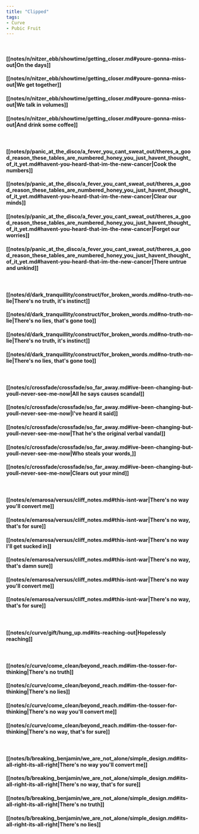 ```yaml
---
title: "Clipped"
tags:
- Curve
- Pubic Fruit
---
```

&nbsp;
#### [[notes/n/nitzer_ebb/showtime/getting_closer.md#youre-gonna-miss-out|On the days]]
#### [[notes/n/nitzer_ebb/showtime/getting_closer.md#youre-gonna-miss-out|We get together]]
#### [[notes/n/nitzer_ebb/showtime/getting_closer.md#youre-gonna-miss-out|We talk in volumes]]
#### [[notes/n/nitzer_ebb/showtime/getting_closer.md#youre-gonna-miss-out|And drink some coffee]]
&nbsp;
#### [[notes/p/panic_at_the_disco/a_fever_you_cant_sweat_out/theres_a_good_reason_these_tables_are_numbered_honey_you_just_havent_thought_of_it_yet.md#havent-you-heard-that-im-the-new-cancer|Cook the numbers]]
#### [[notes/p/panic_at_the_disco/a_fever_you_cant_sweat_out/theres_a_good_reason_these_tables_are_numbered_honey_you_just_havent_thought_of_it_yet.md#havent-you-heard-that-im-the-new-cancer|Clear our minds]]
#### [[notes/p/panic_at_the_disco/a_fever_you_cant_sweat_out/theres_a_good_reason_these_tables_are_numbered_honey_you_just_havent_thought_of_it_yet.md#havent-you-heard-that-im-the-new-cancer|Forget our worries]]
#### [[notes/p/panic_at_the_disco/a_fever_you_cant_sweat_out/theres_a_good_reason_these_tables_are_numbered_honey_you_just_havent_thought_of_it_yet.md#havent-you-heard-that-im-the-new-cancer|There untrue and unkind]]
&nbsp;
#### [[notes/d/dark_tranquillity/construct/for_broken_words.md#no-truth-no-lie|There's no truth, it's instinct]]
#### [[notes/d/dark_tranquillity/construct/for_broken_words.md#no-truth-no-lie|There's no lies, that's gone too]]
#### [[notes/d/dark_tranquillity/construct/for_broken_words.md#no-truth-no-lie|There's no truth, it's instinct]]
#### [[notes/d/dark_tranquillity/construct/for_broken_words.md#no-truth-no-lie|There's no lies, that's gone too]]
&nbsp;
#### [[notes/c/crossfade/crossfade/so_far_away.md#ive-been-changing-but-youll-never-see-me-now|All he says causes scandal]]
#### [[notes/c/crossfade/crossfade/so_far_away.md#ive-been-changing-but-youll-never-see-me-now|I've heard it said]]
#### [[notes/c/crossfade/crossfade/so_far_away.md#ive-been-changing-but-youll-never-see-me-now|That he's the original verbal vandal]]
#### [[notes/c/crossfade/crossfade/so_far_away.md#ive-been-changing-but-youll-never-see-me-now|Who steals your words,]]
#### [[notes/c/crossfade/crossfade/so_far_away.md#ive-been-changing-but-youll-never-see-me-now|Clears out your mind]]
&nbsp;
#### [[notes/e/emarosa/versus/cliff_notes.md#this-isnt-war|There's no way you'll convert me]]
#### [[notes/e/emarosa/versus/cliff_notes.md#this-isnt-war|There's no way, that's for sure]]
#### [[notes/e/emarosa/versus/cliff_notes.md#this-isnt-war|There's no way I'll get sucked in]]
#### [[notes/e/emarosa/versus/cliff_notes.md#this-isnt-war|There's no way, that's damn sure]]
#### [[notes/e/emarosa/versus/cliff_notes.md#this-isnt-war|There's no way you'll convert me]]
#### [[notes/e/emarosa/versus/cliff_notes.md#this-isnt-war|There's no way, that's for sure]]
&nbsp;
#### [[notes/c/curve/gift/hung_up.md#its-reaching-out|Hopelessly reaching]]
&nbsp;
#### [[notes/c/curve/come_clean/beyond_reach.md#im-the-tosser-for-thinking|There's no truth]]
#### [[notes/c/curve/come_clean/beyond_reach.md#im-the-tosser-for-thinking|There's no lies]]
#### [[notes/c/curve/come_clean/beyond_reach.md#im-the-tosser-for-thinking|There's no way you'll convert me]]
#### [[notes/c/curve/come_clean/beyond_reach.md#im-the-tosser-for-thinking|There's no way, that's for sure]]
&nbsp;
#### [[notes/b/breaking_benjamin/we_are_not_alone/simple_design.md#its-all-right-its-all-right|There's no way you'll convert me]]
#### [[notes/b/breaking_benjamin/we_are_not_alone/simple_design.md#its-all-right-its-all-right|There's no way, that's for sure]]
#### [[notes/b/breaking_benjamin/we_are_not_alone/simple_design.md#its-all-right-its-all-right|There's no truth]]
#### [[notes/b/breaking_benjamin/we_are_not_alone/simple_design.md#its-all-right-its-all-right|There's no lies]]
